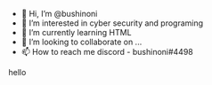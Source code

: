 - 👋 Hi, I’m @bushinoni
- 👀 I’m interested in cyber security and programing
- 🌱 I’m currently learning HTML
- 💞️ I’m looking to collaborate on ...
- 📫 How to reach me discord - bushinoni#4498


hello

